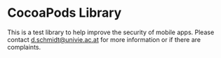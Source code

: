 CocoaPods Library
================

This is a test library to help improve the security of mobile apps.
Please contact d.schmidt@univie.ac.at for more information or if there are complaints.

